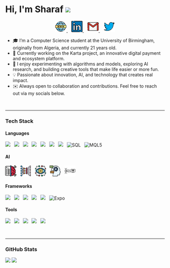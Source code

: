 # Hi, I'm Sharaf <img src="https://media.giphy.com/media/hvRJCLFzcasrR4ia7z/giphy.gif" width="35px">

<p align="center" style="margin-top: 20px;">
  <a href="https://sharafboukhezer.com" target="_blank">
    <img src="src/website.png" alt="Website" height="35" title="Personal Website" />
  </a>
  &nbsp;&nbsp;
  <a href="https://www.linkedin.com/in/sharaf-boukhezer/" target="_blank">
    <img src="src/linkedin.png" alt="LinkedIn" height="35" title="LinkedIn" />
  </a>
  &nbsp;&nbsp;
  <a href="mailto:sharaf.boukhezer@gmail.com" target="_blank">
    <img src="src/gmail.png" alt="Gmail" height="35" title="Gmail" />
  </a>
  &nbsp;&nbsp;
  <a href="https://twitter.com/SharafBoukhezer" target="_blank">
    <img src="src/twitter.png" alt="Twitter" height="35" title="Twitter / X" />
  </a>
</p>


- 🎓 I’m a Computer Science student at the University of Birmingham, originally from Algeria, and currently 21 years old.  
- 💼 Currently working on the Karta project, an innovative digital payment and ecosystem platform.  
- 🔬 I enjoy experimenting with algorithms and models, exploring AI research, and building creative tools that make life easier or more fun.  
- 💡 Passionate about innovation, AI, and technology that creates real impact.  
- ✉️ Always open to collaboration and contributions. Feel free to reach out via my socials below.

<br>
<hr>


### Tech Stack

#### Languages
<p align="left">
  <img src="https://skillicons.dev/icons?i=python" height="35" /> &nbsp;
  <img src="https://skillicons.dev/icons?i=java" height="35" /> &nbsp;
  <img src="https://skillicons.dev/icons?i=c" height="35" /> &nbsp;
  <img src="https://cdn.jsdelivr.net/gh/devicons/devicon/icons/haskell/haskell-original.svg" height="35" /> &nbsp;
  <img src="https://skillicons.dev/icons?i=html" height="35" /> &nbsp;
  <img src="https://skillicons.dev/icons?i=css" height="35" /> &nbsp;
  <img src="https://skillicons.dev/icons?i=javascript" height="35" /> &nbsp;
  <img src="https://cdn.jsdelivr.net/gh/devicons/devicon/icons/mysql/mysql-original.svg" height="35" title="SQL" /> &nbsp;
  <img src="https://upload.wikimedia.org/wikipedia/commons/b/b1/MQL5_Community_Logo.png" height="35" title="MQL5" /> &nbsp;
</p>

#### AI
<p align="left">
  <img src="src/ML.png" height="35" title="Machine Learning" /> &nbsp;
  <img src="src/DL.png" height="35" title="Deep Learning" /> &nbsp;
  <img src="src/CV.png" height="35" title="Computer Vision" /> &nbsp;
  <img src="src/NLP.png" height="35" title="Natural Language Processing" /> &nbsp;
  <img src="src/EC.png" height="35" title="Evolutionary Computation" />
</p>

#### Frameworks
<p align="left">
  <img src="https://skillicons.dev/icons?i=react" height="35" /> &nbsp;
  <img src="https://skillicons.dev/icons?i=nextjs" height="35" /> &nbsp;
  <img src="https://skillicons.dev/icons?i=angular" height="35" /> &nbsp;
  <img src="https://skillicons.dev/icons?i=pytorch" height="35" /> &nbsp;
  <img src="https://skillicons.dev/icons?i=tailwind" height="35" /> &nbsp;
  <img src="https://www.vectorlogo.zone/logos/expoio/expoio-icon.svg" height="35" title="Expo" />
</p>

#### Tools
<p align="left">
  <img src="https://skillicons.dev/icons?i=supabase" height="35" /> &nbsp;
  <img src="https://skillicons.dev/icons?i=git" height="35" /> &nbsp;
  <img src="https://skillicons.dev/icons?i=vscode" height="35" /> &nbsp;
  <img src="https://skillicons.dev/icons?i=mongodb" height="35" /> &nbsp;
  <img src="https://skillicons.dev/icons?i=postgresql" height="35" />
</p>

<br>
<hr>


### GitHub Stats

<p align="left">
  <img src="https://github-readme-stats.vercel.app/api?username=sharafedd&show_icons=true&theme=github_dark&hide_border=true" height="160" />
  <img src="https://github-readme-stats.vercel.app/api/top-langs/?username=sharafedd&layout=compact&theme=github_dark&hide_border=true" height="160" />
</p>

